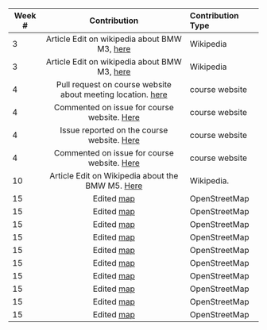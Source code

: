 | Week #    | Contribution | Contribution Type   |
| ------ | :----------: | :---------------- |
| 3      | Article Edit on wikipedia about BMW M3, [here](https://en.wikipedia.org/w/index.php?title=BMW_M3&diff=prev&oldid=824207798)| Wikipedia |
| 3 | Article Edit on wikipedia about BMW M3, [here](https://en.wikipedia.org/wiki/Special:Contributions/Emilionyu)  | Wikipedia |
4 | Pull request on course website about meeting location. [here](https://github.com/joannakl/cs480_s18/pull/68) | course website
4 | Commented on issue for course website. [Here](https://github.com/joannakl/cs480_s18/issues/10) | course website
4 | Issue reported on the course website. [Here](https://github.com/joannakl/cs480_s18/issues/23) | course website
4 | Commented on issue for course website. [Here](https://github.com/joannakl/cs480_s18/issues/5) | course website
10 | Article Edit on Wikipedia about the BMW M5. [Here](https://en.wikipedia.org/w/index.php?title=BMW_M5&diff=prev&oldid=833925955) | Wikipedia.
| 15 | Edited [map](https://www.openstreetmap.org/changeset/58774526#map=19/40.72908/-73.98142&layers=N) | OpenStreetMap
| 15 | Edited [map](https://www.openstreetmap.org/changeset/58774638#map=19/40.72879/-73.98167&layers=N) | OpenStreetMap
| 15 | Edited [map](https://www.openstreetmap.org/changeset/58774777#map=19/40.72849/-73.97990&layers=N) | OpenStreetMap
| 15 | Edited [map](https://www.openstreetmap.org/changeset/58776798#map=19/40.72923/-73.98140&layers=N) | OpenStreetMap
| 15 | Edited [map](https://www.openstreetmap.org/changeset/58776834#map=19/40.72886/-73.98132&layers=N) | OpenStreetMap
| 15 | Edited [map](https://www.openstreetmap.org/changeset/58776906#map=19/40.72586/-73.98386&layers=N) | OpenStreetMap
| 15 | Edited [map](https://www.openstreetmap.org/changeset/58776931#map=19/40.72591/-73.98346&layers=N) | OpenStreetMap
| 15 | Edited [map](https://www.openstreetmap.org/changeset/58776973#map=19/40.72589/-73.98348&layers=N) | OpenStreetMap
| 15 | Edited [map](https://www.openstreetmap.org/changeset/58777113#map=19/40.72682/-73.98317&layers=N) | OpenStreetMap
| 15 | Edited [map](https://www.openstreetmap.org/changeset/58777217#map=19/40.72691/-73.98340&layers=N) | OpenStreetMap





